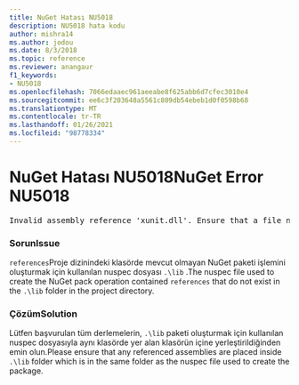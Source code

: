 ```yaml
---
title: NuGet Hatası NU5018
description: NU5018 hata kodu
author: mishra14
ms.author: jodou
ms.date: 8/3/2018
ms.topic: reference
ms.reviewer: anangaur
f1_keywords:
- NU5018
ms.openlocfilehash: 7066edaaec961aeeabe8f625abb6d7cfec3010e4
ms.sourcegitcommit: ee6c3f203648a5561c809db54ebeb1d0f0598b68
ms.translationtype: MT
ms.contentlocale: tr-TR
ms.lasthandoff: 01/26/2021
ms.locfileid: "98778334"
---
```

# <a name="nuget-error-nu5018"></a><span data-ttu-id="4a19f-103">NuGet Hatası NU5018</span><span class="sxs-lookup"><span data-stu-id="4a19f-103">NuGet Error NU5018</span></span>
<pre>Invalid assembly reference 'xunit.dll'. Ensure that a file named 'xunit.dll' exists in the lib directory.</pre>

### <a name="issue"></a><span data-ttu-id="4a19f-104">Sorun</span><span class="sxs-lookup"><span data-stu-id="4a19f-104">Issue</span></span>

<span data-ttu-id="4a19f-105">`references`Proje dizinindeki klasörde mevcut olmayan NuGet paketi işlemini oluşturmak için kullanılan nuspec dosyası `.\lib` .</span><span class="sxs-lookup"><span data-stu-id="4a19f-105">The nuspec file used to create the NuGet pack operation contained `references` that do not exist in the `.\lib` folder in the project directory.</span></span>


### <a name="solution"></a><span data-ttu-id="4a19f-106">Çözüm</span><span class="sxs-lookup"><span data-stu-id="4a19f-106">Solution</span></span>

<span data-ttu-id="4a19f-107">Lütfen başvurulan tüm derlemelerin, `.\lib` paketi oluşturmak için kullanılan nuspec dosyasıyla aynı klasörde yer alan klasörün içine yerleştirildiğinden emin olun.</span><span class="sxs-lookup"><span data-stu-id="4a19f-107">Please ensure that any referenced assemblies are placed inside `.\lib` folder which is in the same folder as the nuspec file used to create the package.</span></span>

